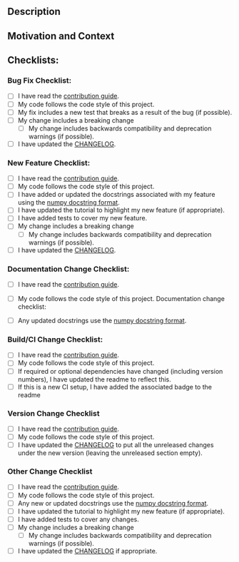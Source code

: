 <!--- Provide a general summary of your changes in the Title above -->

## Description
<!--- Describe your changes in detail -->

## Motivation and Context
<!--- Why is this change required? What problem does it solve? -->
<!--- If it fixes an open issue, please link to the issue here. If this PR closes an issue, put the word 'closes' before the issue link to auto-close the issue when the PR is merged. -->

## Checklists:
<!--- Please remove the checklists that don't apply to your change type(s)-->

### Bug Fix Checklist:
<!--- Go over all the following points, and replace the space with an `x` in all the boxes that apply. -->
<!--- If you're unsure about any of these, don't hesitate to ask. We're here to help! -->
- [ ] I have read the [contribution guide](https://github.com/RadioAstronomySoftwareGroup/pyradiosky/blob/main/.github/CONTRIBUTING.md).
- [ ] My code follows the code style of this project.
- [ ] My fix includes a new test that breaks as a result of the bug (if possible).
- [ ] My change includes a breaking change
  - [ ] My change includes backwards compatibility and deprecation warnings (if possible).
- [ ] I have updated the [CHANGELOG](https://github.com/RadioAstronomySoftwareGroup/pyradiosky/blob/main/CHANGELOG.md).

### New Feature Checklist:
<!--- Go over all the following points, and replace the space with an `x` in all the boxes that apply. -->
<!--- If you're unsure about any of these, don't hesitate to ask. We're here to help! -->
- [ ] I have read the [contribution guide](https://github.com/RadioAstronomySoftwareGroup/pyradiosky/blob/main/.github/CONTRIBUTING.md).
- [ ] My code follows the code style of this project.
- [ ] I have added or updated the docstrings associated with my feature using the [numpy docstring format](https://numpydoc.readthedocs.io/en/latest/format.html).
- [ ] I have updated the tutorial to highlight my new feature (if appropriate).
- [ ] I have added tests to cover my new feature.
- [ ] My change includes a breaking change
  - [ ] My change includes backwards compatibility and deprecation warnings (if possible).
- [ ] I have updated the [CHANGELOG](https://github.com/RadioAstronomySoftwareGroup/pyradiosky/blob/main/CHANGELOG.md).

### Documentation Change Checklist:
<!--- Go over all the following points, and replace the space with an `x` in all the boxes that apply. -->
<!--- If you're unsure about any of these, don't hesitate to ask. We're here to help! -->
- [ ] I have read the [contribution guide](https://github.com/RadioAstronomySoftwareGroup/pyradiosky/blob/main/.github/CONTRIBUTING.md).
- [ ] My code follows the code style of this project.
Documentation change checklist:
- [ ] Any updated docstrings use the [numpy docstring format](https://numpydoc.readthedocs.io/en/latest/format.html).


### Build/CI Change Checklist:
<!--- Go over all the following points, and replace the space with an `x` in all the boxes that apply. -->
<!--- If you're unsure about any of these, don't hesitate to ask. We're here to help! -->
- [ ] I have read the [contribution guide](https://github.com/RadioAstronomySoftwareGroup/pyradiosky/blob/main/.github/CONTRIBUTING.md).
- [ ] My code follows the code style of this project.
- [ ] If required or optional dependencies have changed (including version numbers), I have updated the readme to reflect this.
- [ ] If this is a new CI setup, I have added the associated badge to the readme

### Version Change Checklist
<!--- Go over all the following points, and replace the space with an `x` in all the boxes that apply. -->
<!--- If you're unsure about any of these, don't hesitate to ask. We're here to help! -->
- [ ] I have read the [contribution guide](https://github.com/RadioAstronomySoftwareGroup/pyradiosky/blob/main/.github/CONTRIBUTING.md).
- [ ] My code follows the code style of this project.
- [ ] I have updated the [CHANGELOG](https://github.com/RadioAstronomySoftwareGroup/pyradiosky/blob/main/CHANGELOG.md) to put all the unreleased changes under the new version (leaving the unreleased section empty).

### Other Change Checklist
<!--- Go over all the following points, and replace the space with an `x` in all the boxes that apply. -->
<!--- If you're unsure about any of these, don't hesitate to ask. We're here to help! -->
- [ ] I have read the [contribution guide](https://github.com/RadioAstronomySoftwareGroup/pyradiosky/blob/main/.github/CONTRIBUTING.md).
- [ ] My code follows the code style of this project.
- [ ] Any new or updated docstrings use the [numpy docstring format](https://numpydoc.readthedocs.io/en/latest/format.html).
- [ ] I have updated the tutorial to highlight my new feature (if appropriate).
- [ ] I have added tests to cover any changes.
- [ ] My change includes a breaking change
  - [ ] My change includes backwards compatibility and deprecation warnings (if possible).
- [ ] I have updated the [CHANGELOG](https://github.com/RadioAstronomySoftwareGroup/pyradiosky/blob/main/CHANGELOG.md) if appropriate.
